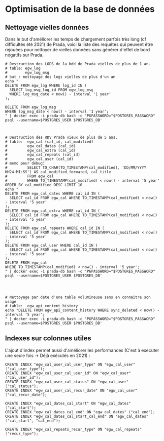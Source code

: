 # Optimisation de la base de données


## Nettoyage vielles données

Dans le but d'améliorer les temps de chargement parfois très long (cf difficultés été 2021) de Prada, voici la liste des requêtes qui peuvent être rejouées pour nettoyer de vielles données sans générer d'effet de bord négatifs sur Prada.


```
# Destruction des LODS de la bdd de Prada vielles de plus de 1 an.
# table: egw_log
#        egw_log_msg
# but : nettoyage des logs vielles de plus d'un an
echo "
DELETE FROM egw_log WHERE log_id IN (
  SELECT log_msg_log_id FROM egw_log_msg
  WHERE log_msg_date < now() - interval '1 year'
);

DELETE FROM egw_log_msg
WHERE log_msg_date < now() - interval '1 year';
" | docker exec -i prada-db bash -c 'PGPASSWORD="$POSTGRES_PASSWORD" psql --username=$POSTGRES_USER $POSTGRES_DB'



# Destruction des RDV Prada vieux de plus de 5 ans.
# table:  egw_cal (cal_id, cal_modified)
#         egw_cal_dates (cal_id)
#         egw_cal_extra (cal_id)
#         egw_cal_repeats (cal_id)
#         egw_cal_user (cal_id)
# memo pour debug: 
#         SELECT TO_CHAR(TO_TIMESTAMP(cal_modified), 'DD/MM/YYYY HH24:MI:SS') AS cal_modified_formated, cal_title
#         FROM egw_cal
#         WHERE TO_TIMESTAMP(cal_modified) < now() - interval '5 year' ORDER BY cal_modified DESC LIMIT 10
echo "
DELETE FROM egw_cal_dates WHERE cal_id IN (
  SELECT cal_id FROM egw_cal WHERE TO_TIMESTAMP(cal_modified) < now() - interval '5 year'
);
DELETE FROM egw_cal_extra WHERE cal_id IN (
  SELECT cal_id FROM egw_cal WHERE TO_TIMESTAMP(cal_modified) < now() - interval '5 year'
);
DELETE FROM egw_cal_repeats WHERE cal_id IN (
  SELECT cal_id FROM egw_cal WHERE TO_TIMESTAMP(cal_modified) < now() - interval '5 year'
);
DELETE FROM egw_cal_user WHERE cal_id IN (
  SELECT cal_id FROM egw_cal WHERE TO_TIMESTAMP(cal_modified) < now() - interval '5 year'
);
DELETE FROM egw_cal
WHERE TO_TIMESTAMP(cal_modified) < now() - interval '5 year';
" | docker exec -i prada-db bash -c 'PGPASSWORD="$POSTGRES_PASSWORD" psql --username=$POSTGRES_USER $POSTGRES_DB'




# Nettoyage par date d'une table volumineuse sans en connaitre son usage
# table:  egw_api_content_history
echo "DELETE FROM egw_api_content_history WHERE sync_deleted < now() - interval '5 year';
" | docker exec -i prada-db bash -c 'PGPASSWORD="$POSTGRES_PASSWORD" psql --username=$POSTGRES_USER $POSTGRES_DB'
```

## Indexes sur colonnes utiles

L'ajout d'index permet aussi d'améliorer les performances (C'est à executer une seule fois -> Déjà exécutés en 2021) :

```
CREATE INDEX "egw_cal_user_cal_user_type" ON "egw_cal_user" ("cal_user_type");
CREATE INDEX "egw_cal_user_cal_user_id" ON "egw_cal_user" ("cal_user_id");
CREATE INDEX "egw_cal_user_cal_status" ON "egw_cal_user" ("cal_status");
CREATE INDEX "egw_cal_user_cal_recur_date" ON "egw_cal_user" ("cal_recur_date");

CREATE INDEX "egw_cal_dates_cal_start" ON "egw_cal_dates" ("cal_start");
CREATE INDEX "egw_cal_dates_cal_end" ON "egw_cal_dates" ("cal_end");
CREATE INDEX "egw_cal_dates_cal_start_cal_end" ON "egw_cal_dates" ("cal_start", "cal_end");

CREATE INDEX "egw_cal_repeats_recur_type" ON "egw_cal_repeats" ("recur_type");
```



